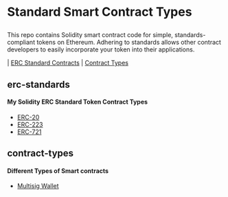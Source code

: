 
# Standard Smart Contract Types</p>
This repo contains Solidity smart contract code for simple, standards-compliant tokens on Ethereum. Adhering to standards allows other contract developers to easily incorporate your token into their applications.

| [ERC Standard Contracts](#erc-standards) | [Contract Types](#contract-types) 


## erc-standards

#### My Solidity ERC Standard Token Contract Types 
- [ERC-20](https://github.com/mankenavenkatesh/learning-solidity)
- [ERC-223](https://github.com/mankenavenkatesh/Solidity-patterns)
- [ERC-721](https://github.com/mankenavenkatesh/My-Smart-Contracts/tree/master/DemoContract)


## contract-types

#### Different Types of Smart contracts
- [Multisig Wallet](https://github.com/mankenavenkatesh/My-Smart-Contracts/tree/master/Standard-Contract-Types/Multisig-Wallet)
